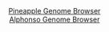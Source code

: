 <div id="Pineapple_Genome_Browser" align="center">
  <a href="https://igv.org/app/?sessionURL=blob:zZJRb5swGEX_i6VWm0TAQAIBKZpo1rRZl7EWJVSpKuSAAbdgM9tAkyj_fV60aS.d1DxsmsQDfDJ89x7OHnSYC8Io8IGlmyPdNIEGRMn6CNVNhb.gGgvg56gSWAMc55hjmmLg70GOhETLu8_qzVLKRviGQWQzqBEtmC5sHdVoxyjqhZ6y2piyqkIbxpFkXBgXHHXMIEU36PEGNY2udtv6yMiQRAaqmpJRwYwG0yLp1feSX6OkwJTVOKnbSpJjgETlURkzPUcfgjgK0hQLcYO382wS3MyDlX25XF850_UyvI6XTnwekYIi2XI88aaxfbsOope8rL5OQ.yswlXZZT1fXJ7ZH88vXxrCsZiYrunaJhxajgJDaIZf_qfO6iIn9sZdHM9m4yZ82t1cWMEcw3vvYhfS1lm82tsFBw1ULG2VByAtueubULOho40sZ_Dj1hxrEHqKDmcE.A.PGpAcpc_q.MMeyG2jbAECf2uP4miA8Qxz4A88CF3T86zR0B1CzzMP2h60vPp7aGfLO8.FVmBZTpKTSiqVs0TQRuiIUr1Lc73Yncjy.mq2fsKbYlH01pk1K.2CLJ_z9O4.HGfsDzQ1oJYff6Cq.pZM_8S7twTR5eZU2Yay.CS2i9U0QooPbK1oNpqHUXq7qIPhq4DGqu5pcHLGayTVeTVRjz.N6xAniEo16IggG1IRuY0VR9YD37TUKg2krGLKRMCLzTuoQc0cwfe_BbUPj4fv">Pineapple Genome Browser</a>
</div>
<div id="Alphonso_Genome_Browser" align="center">
  <a href="https://igv.org/app/?sessionURL=blob:zZJdb5swFIb_i6VUm.SAMQkMpGpKsqbt0jZNE5I2VYUcMMQt2Mw2.VT..7xq0246qbnYNIkLODKc93149mBFpWKCgxBgy2lbjgMgUEuxHpOyKugNKakCYUYKRSGQNKOS8oSCcA8yojSJ7q7Mm0utKxXaNtNVsyQ8F5ZyLVKSneBkraxElHZPFAVZCEm0kMruSrISNstXzTVdkKqyzG7Xatsp0cQmRbUUXAm7ojyP1.Z78a9RnFMuShqXdaHZa4DY5DEZUysjnzuzcSdJqFIDur1MTzuDy87UPYvm515vHg0vZpE3OxmznBNdS3rqT66CyTRtXY.m_L5u4H5_6bVuz4t0WI.Shvvl5GxTMUnVqeM7vuugtosNGsZTuvmfWpuLHdm8gbvPgrDeLBulY1NcffXXt9MtvR96G4ze7u6CAwSFSGpjA0iW0g8dBF3kwTb2mj9unU8QocAQkoKB8PEJAi1J8mKOP.6B3lbGGaDot_pVHwiETKkEYTNAyHeCALdbfgsFgXOAe1DL4u_h7Ud3gY9wB2MvzlihjdBprHilLMK5tUoyK98dyXNofMHdlM1zdStGvZtJNFnu3BpfINVXf6AJgVn..hNN1fdk.ifuvSeIpRfHChflL.L54dpAGtzP.wlhw.kUP.S.95IuxJuAWqbucXAyIUuizXkzMY8_jVsRyQjXZrBiii1YwfR2ZjiKNQgdbFZBkIhCGBOBzBcfEETQaaOPvwV1D0.H7w--">Alphonso Genome Browser</a>
</div>
